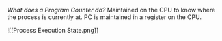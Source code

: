 
*What does a Program Counter do?*
Maintained on the CPU to know where the process is currently at. PC is maintained in a register on the CPU.

![[Process Execution State.png]]